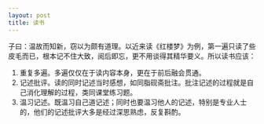 ```yaml
---
layout: post
title: 读书
---
```


子曰：温故而知新，窃以为颇有道理。以近来读《红楼梦》为例，第一遍只读了些皮毛而已，根本记不住大致，阅后即忘，更不用谈得其精华要义。所以读书应该：

1. 重复多遍。多遍仅仅在于读内容本身，更在于前后融会贯通。
2. 记述批评。读的同时记述当时感想，如同脂砚斋批注。批注记述的过程就是自己消化理解的过程，类同课堂练习题。
3. 温习记述。既温习自己道记述；同时也要温习他人的记述，特别是专业人士的，他们的记述批评大多是经过深思熟虑，反复斟酌。
